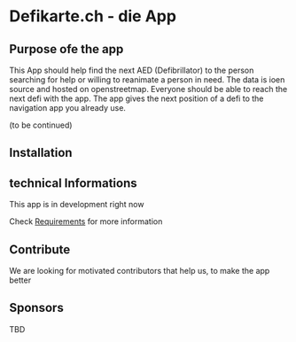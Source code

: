 # Defikarte.ch - die App

## Purpose ofe the app

This App should help find the next AED (Defibrillator) to the person searching for help or willing to reanimate a person in need.
The data is ioen source and hosted on openstreetmap. Everyone should be able to reach the next defi with the app. The app gives the next position of a defi to the navigation app you already use.

(to be continued)

## Installation

## technical Informations

This app is in development right now

Check [Requirements](Requirements.md) for more information

## Contribute

We are looking for motivated contributors that help us, to make the app better

## Sponsors

TBD